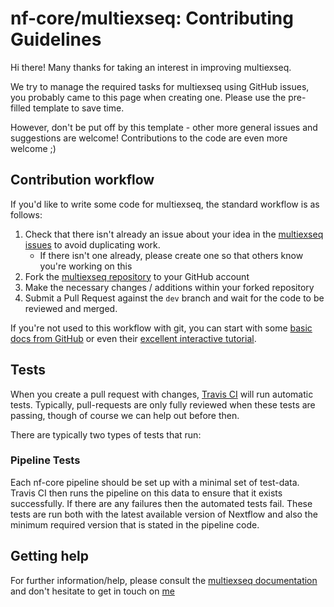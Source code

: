 # nf-core/multiexseq: Contributing Guidelines

Hi there! Many thanks for taking an interest in improving multiexseq.

We try to manage the required tasks for multiexseq using GitHub issues, you probably came to this page when creating one. Please use the pre-filled template to save time.

However, don't be put off by this template - other more general issues and suggestions are welcome! Contributions to the code are even more welcome ;)


## Contribution workflow
If you'd like to write some code for multiexseq, the standard workflow
is as follows:

1. Check that there isn't already an issue about your idea in the
   [multiexseq issues](https://github.com/likelet/multiexseq/issues) to avoid
   duplicating work.
    * If there isn't one already, please create one so that others know you're working on this
2. Fork the [multiexseq repository](https://github.com/multiexseq) to your GitHub account
3. Make the necessary changes / additions within your forked repository
4. Submit a Pull Request against the `dev` branch and wait for the code to be reviewed and merged.

If you're not used to this workflow with git, you can start with some [basic docs from GitHub](https://help.github.com/articles/fork-a-repo/) or even their [excellent interactive tutorial](https://try.github.io/).


## Tests
When you create a pull request with changes, [Travis CI](https://travis-ci.org/) will run automatic tests.
Typically, pull-requests are only fully reviewed when these tests are passing, though of course we can help out before then.

There are typically two types of tests that run:


### Pipeline Tests
Each nf-core pipeline should be set up with a minimal set of test-data.
Travis CI then runs the pipeline on this data to ensure that it exists successfully.
If there are any failures then the automated tests fail.
These tests are run both with the latest available version of Nextflow and also the minimum required version that is stated in the pipeline code.

## Getting help
For further information/help, please consult the [multiexseq documentation](https://github.com/multiexseq#documentation) and don't hesitate to get in touch on [me](zhaoqi@sysucc.org.cn)
